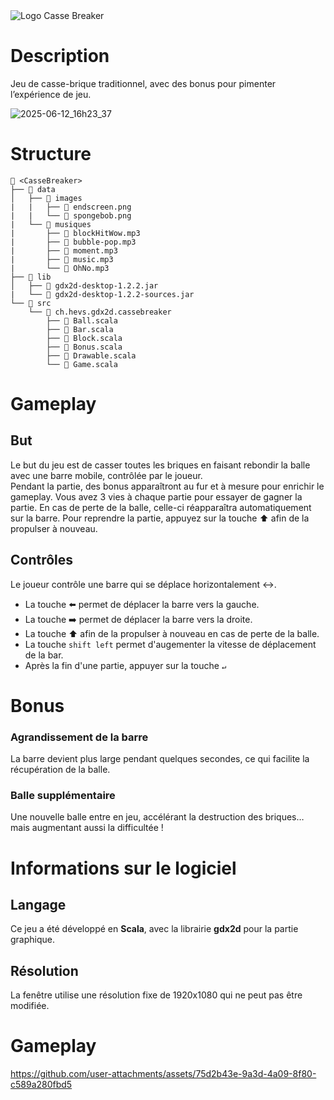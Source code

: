 <img src="https://github.com/user-attachments/assets/bf1dad6a-954b-4d29-88da-aa0ca47caec6" alt="Logo Casse Breaker"> 

# Description
Jeu de casse-brique traditionnel, avec des bonus pour pimenter l’expérience de jeu.

![2025-06-12_16h23_37](https://github.com/user-attachments/assets/a633badc-7f12-4bdd-87bc-3aa769d0b2c4)

# Structure
```
📁 <CasseBreaker>
├── 📁 data
│   ├── 📁 images
|   |   ├── 📄 endscreen.png
|   |   └── 📄 spongebob.png
|   └── 📁 musiques
|       ├── 📄 blockHitWow.mp3
|       ├── 📄 bubble-pop.mp3
|       ├── 📄 moment.mp3
|       ├── 📄 music.mp3
|       └── 📄 OhNo.mp3
├── 📁 lib
│   ├── 📄 gdx2d-desktop-1.2.2.jar 
|   └── 📄 gdx2d-desktop-1.2.2-sources.jar
└── 📁 src
    └── 📁 ch.hevs.gdx2d.cassebreaker
        ├── 📄 Ball.scala
        ├── 📄 Bar.scala
        ├── 📄 Block.scala
        ├── 📄 Bonus.scala
        ├── 📄 Drawable.scala
        └── 📄 Game.scala
```

# Gameplay

## But
Le but du jeu est de casser toutes les briques en faisant rebondir la balle avec une barre mobile, contrôlée par le joueur.  
Pendant la partie, des bonus apparaîtront au fur et à mesure pour enrichir le gameplay.
Vous avez 3 vies à chaque partie pour essayer de gagner la partie.
En cas de perte de la balle, celle-ci réapparaîtra automatiquement sur la barre. Pour reprendre la partie, appuyez sur la touche ⬆️ afin de la propulser à nouveau.

## Contrôles
Le joueur contrôle une barre qui se déplace horizontalement ↔️.
- La touche ⬅️ permet de déplacer la barre vers la gauche.  
- La touche ➡️ permet de déplacer la barre vers la droite.
- La touche ⬆️ afin de la propulser à nouveau en cas de perte de la balle.
- La touche ```shift left``` permet d'augementer la vitesse de déplacement de la bar.
- Après la fin d'une partie, appuyer sur la touche `↵` 

# Bonus

### Agrandissement de la barre
La barre devient plus large pendant quelques secondes, ce qui facilite la récupération de la balle.

### Balle supplémentaire
Une nouvelle balle entre en jeu, accélérant la destruction des briques… mais augmentant aussi la difficultée !

# Informations sur le logiciel

## Langage
Ce jeu a été développé en **Scala**, avec la librairie **gdx2d** pour la partie graphique.

## Résolution
La fenêtre utilise une résolution fixe de 1920x1080 qui ne peut pas être modifiée.

# Gameplay
https://github.com/user-attachments/assets/75d2b43e-9a3d-4a09-8f80-c589a280fbd5


